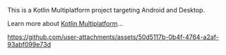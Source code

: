 This is a Kotlin Multiplatform project targeting Android and Desktop.

Learn more about [Kotlin Multiplatform](https://www.jetbrains.com/help/kotlin-multiplatform-dev/get-started.html)…

https://github.com/user-attachments/assets/50d5117b-0b4f-4764-a2af-93abf099e73d

